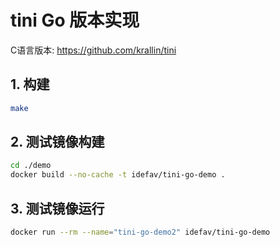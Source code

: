 # tini Go 版本实现

C语言版本: https://github.com/krallin/tini

## 1. 构建
```bash
make
```

## 2. 测试镜像构建
```bash
cd ./demo
docker build --no-cache -t idefav/tini-go-demo .
```

## 3. 测试镜像运行
```bash
docker run --rm --name="tini-go-demo2" idefav/tini-go-demo
```

